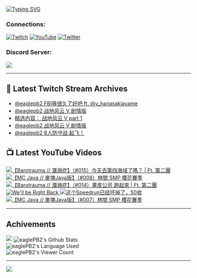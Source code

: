 <!--### Hello people, I'm EaglePB2 - The one who building something for fun 👋
Thank you for standby for this profile.   
The purpose of this profile is coming soon.   
You may come back later, as you wish if this readme.md is updated.   -->

<a href="https://git.io/typing-svg"><img src="https://readme-typing-svg.herokuapp.com?font=Fira+Code&duration=1000&pause=5000&vCenter=true&random=false&width=500&lines=%F0%9F%91%8B+Hello+Everyone%2C+I'm+EaglePB2.;%F0%9F%99%87+Thank+you+for+stopping+by+my+profile.+;%F0%9F%94%AD+%3D%3D%3D%3D+%F0%9F%94%AD;%F0%9F%91%8B+%E4%BD%A0%E5%A5%BD%EF%BC%8C%E6%AD%A1%E8%BF%8E%E4%BE%86%E5%88%B0%E6%88%91%E7%9A%84%E4%BB%A3%E7%A2%BC%E5%BA%AB%E3%80%82;%F0%9F%99%87+%E6%84%9F%E8%AC%9D%E5%89%8D%E4%BE%86%E5%8F%83%E8%A7%80%E5%B0%8F%E5%B1%8B+owo~" alt="Typing SVG" /></a>

### Connections:

[![Twitch](https://img.shields.io/badge/Twitch-9347FF?style=flat-square&logo=twitch&logoColor=white)](https://www.twitch.tv/eaglepb2)
[![YouTube](https://img.shields.io/badge/YouTube-%23FF0000.svg?style=flat-square&logo=YouTube&logoColor=white)](https://www.youtube.com/eaglepb2)
[![Twitter](https://img.shields.io/badge/Twitter-%231DA1F2.svg?style=flat-square&logo=Twitter&logoColor=white)](https://twitter.com/eaglepb2)

### Discord Server:

[![](https://invidget.switchblade.xyz/qKrub9b?theme=dark&language=ch)](https://discord.gg/qKrub9b)

---

## 👾 Latest Twitch Stream Archives
<!-- TWITCH:START -->
- [@eaglepb2 FBI等很久了好吧 ft. @v_hanasakiayame](https://www.twitch.tv/videos/2210413276)
- [@eaglepb2 战地风云 V 剧情版](https://www.twitch.tv/videos/2210351293)
- [精选内容： 战地风云 V part 1](https://www.twitch.tv/videos/2210201180)
- [@eaglepb2 战地风云 V 剧情版](https://www.twitch.tv/videos/2209522352)
- [@eaglepb2 8人防守战 起飞！](https://www.twitch.tv/videos/2208652368)
<!-- TWITCH:END -->



## 📺 Latest YouTube Videos
<!-- YOUTUBE:START -->
<!-- YOUTUBE:END -->

<!-- BEGIN YOUTUBE-CARDS -->
<a href="https://www.youtube.com/watch?v=h3HjIyRLVPA">
  <picture>
    <source media="(prefers-color-scheme: dark)" srcset="https://ytcards.demolab.com/?id=h3HjIyRLVPA&title=%E3%80%90Barotrauma+%2F%2F+%E6%BD%9B%E6%B7%B5%E7%97%87%E3%80%91%EF%BC%88%23015%EF%BC%89%E4%BB%8A%E5%A4%A9%E5%8E%BB%E7%AC%AC%E5%9B%9B%E6%B5%B7%E5%9F%9F%E4%BA%86%E5%97%8E%EF%BC%9F+%7C+Ft.+%E7%AC%AC%E4%BA%8C%E5%9C%98&lang=zh&timestamp=1722229201&background_color=%230d1117&title_color=%23ffffff&stats_color=%23dedede&max_title_lines=1&width=250&border_radius=5&duration=11136">
    <img src="https://ytcards.demolab.com/?id=h3HjIyRLVPA&title=%E3%80%90Barotrauma+%2F%2F+%E6%BD%9B%E6%B7%B5%E7%97%87%E3%80%91%EF%BC%88%23015%EF%BC%89%E4%BB%8A%E5%A4%A9%E5%8E%BB%E7%AC%AC%E5%9B%9B%E6%B5%B7%E5%9F%9F%E4%BA%86%E5%97%8E%EF%BC%9F+%7C+Ft.+%E7%AC%AC%E4%BA%8C%E5%9C%98&lang=zh&timestamp=1722229201&background_color=%23ffffff&title_color=%2324292f&stats_color=%2357606a&max_title_lines=1&width=250&border_radius=5&duration=11136" alt="【Barotrauma // 潛淵症】（#015）今天去第四海域了嗎？ | Ft. 第二團" title="【Barotrauma // 潛淵症】（#015）今天去第四海域了嗎？ | Ft. 第二團">
  </picture>
</a>
<a href="https://www.youtube.com/watch?v=Hjpl4JRKYps">
  <picture>
    <source media="(prefers-color-scheme: dark)" srcset="https://ytcards.demolab.com/?id=Hjpl4JRKYps&title=%E3%80%90MC+Java+%2F%2F+%E9%BA%A5%E5%A1%8AJava%E7%89%88%E3%80%91%EF%BC%88%23008%EF%BC%89%E6%9E%97%E9%96%93+SMP+%E6%AB%BB%E8%8A%B1%E8%B3%BD%E5%AD%A3&lang=zh&timestamp=1722145981&background_color=%230d1117&title_color=%23ffffff&stats_color=%23dedede&max_title_lines=1&width=250&border_radius=5&duration=15548">
    <img src="https://ytcards.demolab.com/?id=Hjpl4JRKYps&title=%E3%80%90MC+Java+%2F%2F+%E9%BA%A5%E5%A1%8AJava%E7%89%88%E3%80%91%EF%BC%88%23008%EF%BC%89%E6%9E%97%E9%96%93+SMP+%E6%AB%BB%E8%8A%B1%E8%B3%BD%E5%AD%A3&lang=zh&timestamp=1722145981&background_color=%23ffffff&title_color=%2324292f&stats_color=%2357606a&max_title_lines=1&width=250&border_radius=5&duration=15548" alt="【MC Java // 麥塊Java版】（#008）林間 SMP 櫻花賽季" title="【MC Java // 麥塊Java版】（#008）林間 SMP 櫻花賽季">
  </picture>
</a>
<a href="https://www.youtube.com/watch?v=L6xjZyjCAcw">
  <picture>
    <source media="(prefers-color-scheme: dark)" srcset="https://ytcards.demolab.com/?id=L6xjZyjCAcw&title=%E3%80%90Barotrauma+%2F%2F+%E6%BD%9B%E6%B7%B5%E7%97%87%E3%80%91%EF%BC%88%23014%EF%BC%89%E7%95%AB%E7%9A%AE%E5%85%AC%E5%8F%B8+%E8%B7%91%E8%B5%B7%E4%BE%86+%7C+Ft.+%E7%AC%AC%E4%BA%8C%E5%9C%98&lang=zh&timestamp=1722065777&background_color=%230d1117&title_color=%23ffffff&stats_color=%23dedede&max_title_lines=1&width=250&border_radius=5&duration=11891">
    <img src="https://ytcards.demolab.com/?id=L6xjZyjCAcw&title=%E3%80%90Barotrauma+%2F%2F+%E6%BD%9B%E6%B7%B5%E7%97%87%E3%80%91%EF%BC%88%23014%EF%BC%89%E7%95%AB%E7%9A%AE%E5%85%AC%E5%8F%B8+%E8%B7%91%E8%B5%B7%E4%BE%86+%7C+Ft.+%E7%AC%AC%E4%BA%8C%E5%9C%98&lang=zh&timestamp=1722065777&background_color=%23ffffff&title_color=%2324292f&stats_color=%2357606a&max_title_lines=1&width=250&border_radius=5&duration=11891" alt="【Barotrauma // 潛淵症】（#014）畫皮公司 跑起來 | Ft. 第二團" title="【Barotrauma // 潛淵症】（#014）畫皮公司 跑起來 | Ft. 第二團">
  </picture>
</a>
<a href="https://www.youtube.com/watch?v=-zzRJTrXv_I">
  <picture>
    <source media="(prefers-color-scheme: dark)" srcset="https://ytcards.demolab.com/?id=-zzRJTrXv_I&title=We%27ll+be+Right+Back&lang=zh&timestamp=1722058148&background_color=%230d1117&title_color=%23ffffff&stats_color=%23dedede&max_title_lines=1&width=250&border_radius=5&duration=16">
    <img src="https://ytcards.demolab.com/?id=-zzRJTrXv_I&title=We%27ll+be+Right+Back&lang=zh&timestamp=1722058148&background_color=%23ffffff&title_color=%2324292f&stats_color=%2357606a&max_title_lines=1&width=250&border_radius=5&duration=16" alt="We'll be Right Back" title="We'll be Right Back">
  </picture>
</a>
<a href="https://www.youtube.com/watch?v=3a_X-PWqq0g">
  <picture>
    <source media="(prefers-color-scheme: dark)" srcset="https://ytcards.demolab.com/?id=3a_X-PWqq0g&title=%E8%BF%99%E4%B8%AASpeedrun%E5%B7%B2%E7%BB%8F%E5%9D%8F%E6%8E%89%E4%BA%86%EF%BC%8C50%E6%94%B6&lang=zh&timestamp=1722012823&background_color=%230d1117&title_color=%23ffffff&stats_color=%23dedede&max_title_lines=1&width=250&border_radius=5&duration=43">
    <img src="https://ytcards.demolab.com/?id=3a_X-PWqq0g&title=%E8%BF%99%E4%B8%AASpeedrun%E5%B7%B2%E7%BB%8F%E5%9D%8F%E6%8E%89%E4%BA%86%EF%BC%8C50%E6%94%B6&lang=zh&timestamp=1722012823&background_color=%23ffffff&title_color=%2324292f&stats_color=%2357606a&max_title_lines=1&width=250&border_radius=5&duration=43" alt="这个Speedrun已经坏掉了，50收" title="这个Speedrun已经坏掉了，50收">
  </picture>
</a>
<a href="https://www.youtube.com/watch?v=_Dn4pvtE5Rc">
  <picture>
    <source media="(prefers-color-scheme: dark)" srcset="https://ytcards.demolab.com/?id=_Dn4pvtE5Rc&title=%E3%80%90MC+Java+%2F%2F+%E9%BA%A5%E5%A1%8AJava%E7%89%88%E3%80%91%EF%BC%88%23007%EF%BC%89%E6%9E%97%E9%96%93+SMP+%E6%AB%BB%E8%8A%B1%E8%B3%BD%E5%AD%A3&lang=zh&timestamp=1721981539&background_color=%230d1117&title_color=%23ffffff&stats_color=%23dedede&max_title_lines=1&width=250&border_radius=5&duration=17747">
    <img src="https://ytcards.demolab.com/?id=_Dn4pvtE5Rc&title=%E3%80%90MC+Java+%2F%2F+%E9%BA%A5%E5%A1%8AJava%E7%89%88%E3%80%91%EF%BC%88%23007%EF%BC%89%E6%9E%97%E9%96%93+SMP+%E6%AB%BB%E8%8A%B1%E8%B3%BD%E5%AD%A3&lang=zh&timestamp=1721981539&background_color=%23ffffff&title_color=%2324292f&stats_color=%2357606a&max_title_lines=1&width=250&border_radius=5&duration=17747" alt="【MC Java // 麥塊Java版】（#007）林間 SMP 櫻花賽季" title="【MC Java // 麥塊Java版】（#007）林間 SMP 櫻花賽季">
  </picture>
</a>
<!-- END YOUTUBE-CARDS -->

---

## Achivements
[![](https://github-profile-trophy.vercel.app/?username=eaglepb2&theme=monokai&no-bg=true&&title=Repositories,Issues,Commit,MultiLanguage)](https://github.com/anuraghazra/github-readme-stats)
<img align="center" alt="eaglePB2's Github Stats" src="https://github-readme-stats.vercel.app/api?username=eaglePB2&show_icons=true&hide_border=true&theme=merko" />
<br>
<img align="center" alt="eaglePB2's Language Used" src="https://github-readme-stats.vercel.app/api/top-langs/?username=eaglePB2&show_icons=true&hide_border=true&theme=merko&layout=compact&langs_count=8" />
<br>
<img align="center" alt="eaglePB2's Viewer Count" src="https://visitcount.itsvg.in/api?id=eaglepb2&label=Profile%20Views&color=3&icon=5&pretty=true" />

<hr>

<!-- RANDOMQUOTE:START -->
![](https://quotes-github-readme.vercel.app/api?type=horizontal&theme=merko)
<!-- RANDOMQUOTE:END -->


<!--
       _____   _   _   _____       _____   _   _   ____   
      |_   _| | | | | |  ___|     |  ___| | \ | | |  _  \  
        | |   | |_| | | |___      | |___  |  \| | | | | | 
        | |   |  _  | |  ___|     |  ___| |     | | | | | 
        | |   | | | | | |___      | |___  | |\  | | |_| | 
        |_|   |_| |_| |_____|     |_____| |_| \_| |____ / 
      
-->
